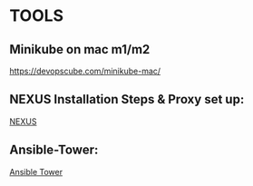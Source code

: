 # TOOLS

## Minikube on mac m1/m2
https://devopscube.com/minikube-mac/

## NEXUS Installation Steps & Proxy set up:
[NEXUS](https://help.sonatype.com/repomanager3/planning-your-implementation/quick-start-guide---proxying-maven-and-npm)

## Ansible-Tower:
[Ansible Tower](https://docs.ansible.com/ansible-tower/)
